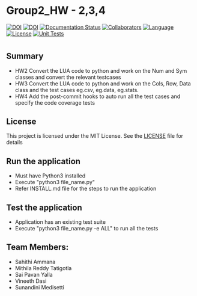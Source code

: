 # Group2_HW - 2,3,4
[![DOI](https://zenodo.org/badge/533100413.svg)](https://zenodo.org/badge/latestdoi/533100413)
[![DOI](https://zenodo.org/badge/{533100413}.svg)](https://zenodo.org/badge/latestdoi/{533100413})
[![Documentation Status](https://readthedocs.org/projects/ansicolortags/badge/?version=latest)](https://github.com/SunandiniM/Group2_HW2/blob/main/README.md)
[![Collaborators](https://img.shields.io/badge/Collaborators-5-orange.svg?style=flat)](https://github.com/SunandiniM/Group2_HW2/graphs/contributors)
[![Language](https://img.shields.io/badge/Language-Python-blue.svg?style=flat)](https://github.com/SunandiniM/Group2_HW2/search?l=python)
[![License](https://img.shields.io/badge/License-MIT-purple.svg?style=flat)](https://github.com/SunandiniM/Group2_HW2/blob/main/LICENSE)
[![Unit Tests](https://github.com/SunandiniM/Group2_HW2/actions/workflows/unit-tests.yml/badge.svg)](https://github.com/SunandiniM/Group2_HW2/actions/workflows/unit-tests.yml)
#

 ## Summary
 - HW2	Convert the LUA code to python and work on the Num and Sym classes and convert the relevant testcases
 - HW3	Convert the LUA code to python and work on the Cols, Row, Data class and the test cases eg.csv, eg.data, eg.stats.
 - HW4	Add the post-commit hooks to auto run all the test cases and specify the code coverage tests

## License

 This project is licensed under the MIT License. See the [LICENSE](https://github.com/SunandiniM/Group2_HW2/blob/main/LICENSE) file for details

## Run the application

 - Must have Python3 installed
 - Execute "python3 file_name.py"
 - Refer INSTALL.md file for the steps to run the application


## Test the application

 - Application has an existing test suite
 - Execute "python3 file_name.py -e ALL" to run all the tests
 
## Team Members:
 - Sahithi Ammana
 - Mithila Reddy Tatigotla
 - Sai Pavan Yalla
 - Vineeth Dasi
 - Sunandini Medisetti


